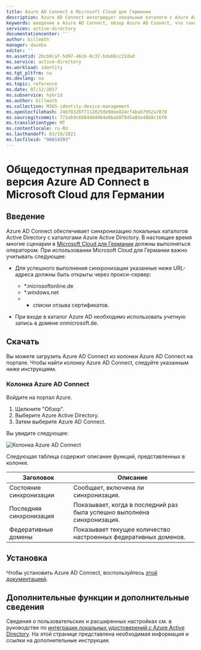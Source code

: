 ```yaml
---
title: Azure AD Connect в Microsoft Cloud для Германии
description: Azure AD Connect интегрирует локальные каталоги с Azure Active Directory. Это позволяет предоставить общее удостоверение для приложений Microsoft 365, Azure и SaaS, интегрированных с Azure AD.
keywords: введение в Azure AD Connect, обзор Azure AD Connect, что такое Azure AD Connect, установка Аctive Directory, Германия, Шварцвальд
services: active-directory
documentationcenter: ''
author: billmath
manager: daveba
editor: ''
ms.assetid: 2bcb0caf-5d97-46cb-8c32-bda66cc22dad
ms.service: active-directory
ms.workload: identity
ms.tgt_pltfrm: na
ms.devlang: na
ms.topic: reference
ms.date: 07/12/2017
ms.subservice: hybrid
ms.author: billmath
ms.collection: M365-identity-device-management
ms.openlocfilehash: 246f8326f7112825de98ee824cf4bab7952a7878
ms.sourcegitcommit: 772eb9c6684dd4864e0ba507945a83e48b8c16f0
ms.translationtype: MT
ms.contentlocale: ru-RU
ms.lasthandoff: 03/19/2021
ms.locfileid: "90014593"
---
```

# <a name="azure-ad-connect-in-microsoft-cloud-germany---public-preview"></a>Общедоступная предварительная версия Azure AD Connect в Microsoft Cloud для Германии
## <a name="introduction"></a>Введение
Azure AD Connect обеспечивает синхронизацию локальных каталогов Active Directory с каталогами Azure Active Directory.
В настоящее время многие сценарии в [Microsoft Cloud для Германии](https://azure.microsoft.com/global-infrastructure/germany/
) должны выполняться оператором. При использовании Microsoft Cloud для Германии важно учитывать следующее:

* Для успешного выполнения синхронизации указанные ниже URL-адреса должны быть открыты через прокси-сервер:
  
  * *.microsoftonline.de
  * *.windows.net
  * * списки отзыва сертификатов.
* При входе в каталог Azure AD необходимо использовать учетную запись в домене onmicrosoft.de.

 
## <a name="download"></a>Скачать
Вы можете загрузить Azure AD Connect из колонки Azure AD Connect на портале.  Чтобы найти колонку Azure AD Connect, следуйте указанным ниже инструкциям.

### <a name="the-azure-ad-connect-blade"></a>Колонка Azure AD Connect
Войдите на портал Azure.

1. Щелкните "Обзор".
2. Выберите Azure Active Directory.
3. Затем выберите Azure AD Connect.

Вы увидите следующее:

![Колонка Azure AD Connect](./media/reference-connect-germany/germany1.png)

Следующая таблица содержит описание функций, представленных в колонке.

| Заголовок | Описание |
| --- | --- |
| Состояние синхронизации |Сообщает, включена ли синхронизация. |
| Последняя синхронизация |Показывает, когда в последний раз была успешно выполнена синхронизация. |
| Федеративные домены |Показывает текущее количество настроенных федеративных доменов. |

## <a name="installation"></a>Установка
Чтобы установить Azure AD Connect, воспользуйтесь [этой документацией](how-to-connect-install-roadmap.md).

## <a name="advanced-features-and-additional-information"></a>Дополнительные функции и дополнительные сведения
Сведения о пользовательских и расширенных настройках см. в руководстве по [интеграции локальных удостоверений с Azure Active Directory](whatis-hybrid-identity.md). На этой странице представлена необходимая информация и ссылки на дополнительные инструкции.

